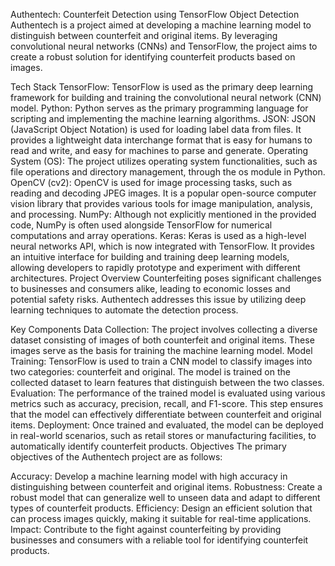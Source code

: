 Authentech: Counterfeit Detection using TensorFlow Object Detection
Authentech is a project aimed at developing a machine learning model to distinguish between counterfeit and original items. By leveraging convolutional neural networks (CNNs) and TensorFlow, the project aims to create a robust solution for identifying counterfeit products based on images.

Tech Stack
TensorFlow: TensorFlow is used as the primary deep learning framework for building and training the convolutional neural network (CNN) model.
Python: Python serves as the primary programming language for scripting and implementing the machine learning algorithms.
JSON: JSON (JavaScript Object Notation) is used for loading label data from files. It provides a lightweight data interchange format that is easy for humans to read and write, and easy for machines to parse and generate.
Operating System (OS): The project utilizes operating system functionalities, such as file operations and directory management, through the os module in Python.
OpenCV (cv2): OpenCV is used for image processing tasks, such as reading and decoding JPEG images. It is a popular open-source computer vision library that provides various tools for image manipulation, analysis, and processing.
NumPy: Although not explicitly mentioned in the provided code, NumPy is often used alongside TensorFlow for numerical computations and array operations.
Keras: Keras is used as a high-level neural networks API, which is now integrated with TensorFlow. It provides an intuitive interface for building and training deep learning models, allowing developers to rapidly prototype and experiment with different architectures.
Project Overview
Counterfeiting poses significant challenges to businesses and consumers alike, leading to economic losses and potential safety risks. Authentech addresses this issue by utilizing deep learning techniques to automate the detection process.

Key Components
Data Collection: The project involves collecting a diverse dataset consisting of images of both counterfeit and original items. These images serve as the basis for training the machine learning model.
Model Training: TensorFlow is used to train a CNN model to classify images into two categories: counterfeit and original. The model is trained on the collected dataset to learn features that distinguish between the two classes.
Evaluation: The performance of the trained model is evaluated using various metrics such as accuracy, precision, recall, and F1-score. This step ensures that the model can effectively differentiate between counterfeit and original items.
Deployment: Once trained and evaluated, the model can be deployed in real-world scenarios, such as retail stores or manufacturing facilities, to automatically identify counterfeit products.
Objectives
The primary objectives of the Authentech project are as follows:

Accuracy: Develop a machine learning model with high accuracy in distinguishing between counterfeit and original items.
Robustness: Create a robust model that can generalize well to unseen data and adapt to different types of counterfeit products.
Efficiency: Design an efficient solution that can process images quickly, making it suitable for real-time applications.
Impact: Contribute to the fight against counterfeiting by providing businesses and consumers with a reliable tool for identifying counterfeit products.
